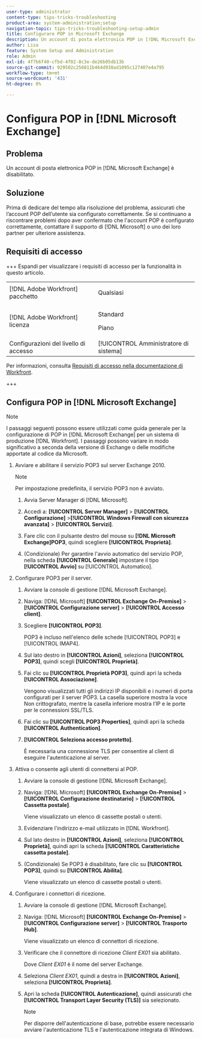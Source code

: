 ```yaml
---
user-type: administrator
content-type: tips-tricks-troubleshooting
product-area: system-administration;setup
navigation-topic: tips-tricks-troubleshooting-setup-admin
title: Configurare POP in Microsoft Exchange
description: Un account di posta elettronica POP in [!DNL Microsoft Exchange]  è disabilitato.
author: Lisa
feature: System Setup and Administration
role: Admin
exl-id: 4f7b6f40-cfbd-4f02-8c3e-de26b05db13b
source-git-commit: 929502c256011b464d938ad1095c127407e4a795
workflow-type: tm+mt
source-wordcount: '431'
ht-degree: 0%

---
```


# Configura POP in [!DNL Microsoft Exchange]

## Problema

Un account di posta elettronica POP in [!DNL Microsoft Exchange] è disabilitato.

## Soluzione

Prima di dedicare del tempo alla risoluzione del problema, assicurati che l’account POP dell’utente sia configurato correttamente. Se si continuano a riscontrare problemi dopo aver confermato che l&#39;account POP è configurato correttamente, contattare il supporto di [!DNL Microsoft] o uno dei loro partner per ulteriore assistenza.

## Requisiti di accesso

+++ Espandi per visualizzare i requisiti di accesso per la funzionalità in questo articolo.

<table style="table-layout:auto"> 
 <col> 
 <col> 
 <tbody> 
  <tr> 
   <td>[!DNL Adobe Workfront] pacchetto</td> 
   <td><p>Qualsiasi</p></td> 
  </tr> 
  <tr> 
   <td>[!DNL Adobe Workfront] licenza</td> 
   <td><p>Standard</p>
       <p>Piano</p></td>
  </tr> 
  <tr> 
   <td>Configurazioni del livello di accesso</td> 
   <td>[!UICONTROL Amministratore di sistema]</td> 
  </tr> 
 </tbody> 
</table>

Per informazioni, consulta [Requisiti di accesso nella documentazione di Workfront](/help/quicksilver/administration-and-setup/add-users/access-levels-and-object-permissions/access-level-requirements-in-documentation.md).

+++

## Configura POP in [!DNL Microsoft Exchange]

>[!NOTE]
>
>I passaggi seguenti possono essere utilizzati come guida generale per la configurazione di POP in [!DNL Microsoft Exchange] per un sistema di produzione [!DNL Workfront]. I passaggi possono variare in modo significativo a seconda della versione di Exchange o delle modifiche apportate al codice da Microsoft.

1. Avviare e abilitare il servizio POP3 sul server Exchange 2010.

   >[!NOTE]
   >
   >Per impostazione predefinita, il servizio POP3 non è avviato.

   1. Avvia Server Manager di [!DNL Microsoft].
   1. Accedi a: **[!UICONTROL Server Manager]** > **[!UICONTROL Configurazione]** >**[!UICONTROL Windows Firewall con sicurezza avanzata]** > **[!UICONTROL Servizi]**.

   1. Fare clic con il pulsante destro del mouse su **[!DNL Microsoft Exchange]POP3**, quindi scegliere **[!UICONTROL Proprietà]**.

   1. (Condizionale) Per garantire l&#39;avvio automatico del servizio POP, nella scheda **[!UICONTROL Generale]** impostare il tipo **[!UICONTROL Avvio]** su [!UICONTROL Automatico].

1. Configurare POP3 per il server.

   1. Avviare la console di gestione [!DNL Microsoft Exchange].
   1. Naviga: [!DNL Microsoft] **[!UICONTROL Exchange On-Premise]** > **[!UICONTROL Configurazione server]** > **[!UICONTROL Accesso client]**.

   1. Scegliere **[!UICONTROL POP3]**.

      POP3 è incluso nell&#39;elenco delle schede [!UICONTROL POP3] e [!UICONTROL IMAP4].

   1. Sul lato destro in **[!UICONTROL Azioni]**, seleziona **[!UICONTROL POP3]**, quindi scegli **[!UICONTROL Proprietà]**.

   1. Fai clic su **[!UICONTROL Proprietà POP3]**, quindi apri la scheda **[!UICONTROL Associazione]**.

      Vengono visualizzati tutti gli indirizzi IP disponibili e i numeri di porta configurati per il server POP3. La casella superiore mostra la voce Non crittografato, mentre la casella inferiore mostra l’IP e le porte per le connessioni SSL/TLS.

   1. Fai clic su **[!UICONTROL POP3 Properties]**, quindi apri la scheda **[!UICONTROL Authentication]**.

   1. **[!UICONTROL Seleziona accesso protetto]**.

      È necessaria una connessione TLS per consentire al client di eseguire l&#39;autenticazione al server.

1. Attiva o consente agli utenti di connettersi al POP.

   1. Avviare la console di gestione [!DNL Microsoft Exchange].
   1. Naviga: [!DNL Microsoft] **[!UICONTROL Exchange On-Premise]** > **[!UICONTROL Configurazione destinatario]** > **[!UICONTROL Cassetta postale]**.

      Viene visualizzato un elenco di cassette postali o utenti.

   1. Evidenziare l&#39;indirizzo e-mail utilizzato in [!DNL Workfront].
   1. Sul lato destro in **[!UICONTROL Azioni]**, seleziona **[!UICONTROL Proprietà]**, quindi apri la scheda **[!UICONTROL Caratteristiche cassetta postale]**.

   1. (Condizionale) Se POP3 è disabilitato, fare clic su **[!UICONTROL POP3]**, quindi su **[!UICONTROL Abilita]**.

      Viene visualizzato un elenco di cassette postali o utenti.

1. Configurare i connettori di ricezione.

   1. Avviare la console di gestione [!DNL Microsoft Exchange].
   1. Naviga: [!DNL Microsoft] **[!UICONTROL Exchange On-Premise]** > **[!UICONTROL Configurazione server]** > **[!UICONTROL Trasporto Hub]**.

      Viene visualizzato un elenco di connettori di ricezione.

   1. Verificare che il connettore di ricezione *Client* *EX01* sia abilitato.

      Dove *Client* *EX01* è il nome del server Exchange.

   1. Seleziona *Client EX01*, quindi a destra in **[!UICONTROL Azioni]**, seleziona **[!UICONTROL Proprietà]**.

   1. Apri la scheda **[!UICONTROL Autenticazione]**, quindi assicurati che **[!UICONTROL Transport Layer Security (TLS)]** sia selezionato.

      >[!NOTE]
      >
      >Per disporre dell&#39;autenticazione di base, potrebbe essere necessario avviare l&#39;autenticazione TLS e l&#39;autenticazione integrata di Windows.
